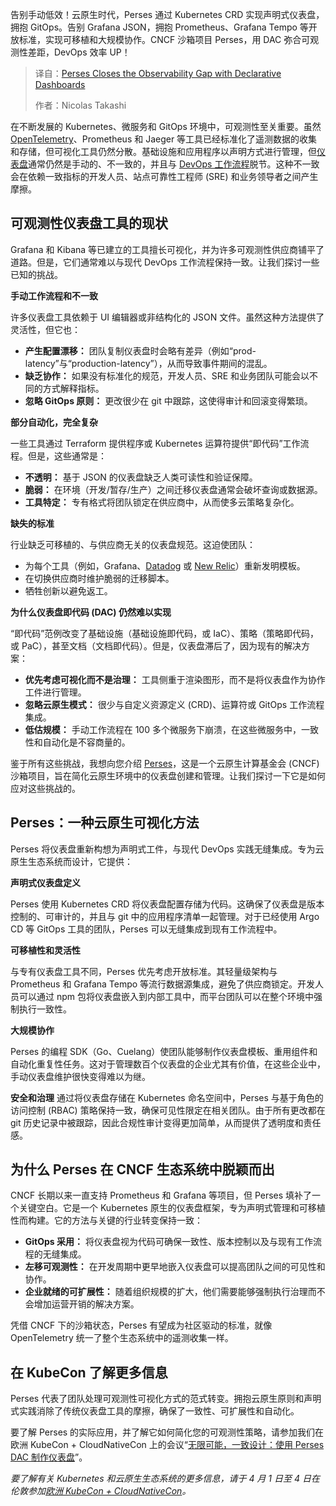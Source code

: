 
<!--
title: Perses通过声明式仪表盘弥合可观测性差距
cover: https://cdn.thenewstack.io/media/2025/03/4e879205-perses.png
summary: 告别手动低效！云原生时代，Perses 通过 Kubernetes CRD 实现声明式仪表盘，拥抱 GitOps。告别 Grafana JSON，拥抱 Prometheus、Grafana Tempo 等开放标准，实现可移植和大规模协作。CNCF 沙箱项目 Perses，用 DAC 弥合可观测性差距，DevOps 效率 UP！
-->

告别手动低效！云原生时代，Perses 通过 Kubernetes CRD 实现声明式仪表盘，拥抱 GitOps。告别 Grafana JSON，拥抱 Prometheus、Grafana Tempo 等开放标准，实现可移植和大规模协作。CNCF 沙箱项目 Perses，用 DAC 弥合可观测性差距，DevOps 效率 UP！

> 译自：[Perses Closes the Observability Gap with Declarative Dashboards](https://thenewstack.io/perses-closes-the-observability-gap-with-declarative-dashboards/)
> 
> 作者：Nicolas Takashi

在不断发展的 Kubernetes、微服务和 GitOps 环境中，可观测性至关重要。虽然 [OpenTelemetry](https://thenewstack.io/what-is-opentelemetry-the-ultimate-guide/)、Prometheus 和 Jaeger 等工具已经标准化了遥测数据的收集和存储，但可视化工具仍然分散。基础设施和应用程序以声明方式进行管理，但[仪表盘](https://thenewstack.io/kubernetes/kubernetes-dashboards/)通常仍然是手动的、不一致的，并且与 [DevOps 工作流程](https://thenewstack.io/devops/)脱节。这种不一致会在依赖一致指标的开发人员、站点可靠性工程师 (SRE) 和业务领导者之间产生摩擦。

## 可观测性仪表盘工具的现状

Grafana 和 Kibana 等已建立的工具擅长可视化，并为许多可观测性供应商铺平了道路。但是，它们通常难以与现代 DevOps 工作流程保持一致。让我们探讨一些已知的挑战。

**手动工作流程和不一致**

许多仪表盘工具依赖于 UI 编辑器或非结构化的 JSON 文件。虽然这种方法提供了灵活性，但它也：

*   **产生配置漂移：** 团队复制仪表盘时会略有差异（例如“prod-latency”与“production-latency”），从而导致事件期间的混乱。
*   **缺乏协作：** 如果没有标准化的规范，开发人员、SRE 和业务团队可能会以不同的方式解释指标。
*   **忽略 GitOps 原则：** 更改很少在 git 中跟踪，这使得审计和回滚变得繁琐。

**部分自动化，完全复杂**

一些工具通过 Terraform 提供程序或 Kubernetes 运算符提供“即代码”工作流程。但是，这些通常是：

*   **不透明：** 基于 JSON 的仪表盘缺乏人类可读性和验证保障。
*   **脆弱：** 在环境（开发/暂存/生产）之间迁移仪表盘通常会破坏查询或数据源。
*   **工具特定：** 专有格式将团队锁定在供应商中，从而使多云策略复杂化。

**缺失的标准**

行业缺乏可移植的、与供应商无关的仪表盘规范。这迫使团队：

*   为每个工具（例如，Grafana、[Datadog](https://www.datadoghq.com/?utm_content=inline+mention) 或 [New Relic](http://newrelic.com/?utm_content=inline+mention)）重新发明模板。
*   在切换供应商时维护脆弱的迁移脚本。
*   牺牲创新以避免返工。

**为什么仪表盘即代码 (DAC) 仍然难以实现**

“即代码”范例改变了基础设施（基础设施即代码，或 IaC）、策略（策略即代码，或 PaC），甚至文档（文档即代码）。但是，仪表盘滞后了，因为现有的解决方案：

*   **优先考虑可视化而不是治理：** 工具侧重于渲染图形，而不是将仪表盘作为协作工件进行管理。
*   **忽略云原生模式：** 很少与自定义资源定义 (CRD)、运算符或 GitOps 工作流程集成。
*   **低估规模：** 手动工作流程在 100 多个微服务下崩溃，在这些微服务中，一致性和自动化是不容商量的。

鉴于所有这些挑战，我想向您介绍 [Perses](https://perses.dev/)，这是一个云原生计算基金会 (CNCF) 沙箱项目，旨在简化云原生环境中的仪表盘创建和管理。让我们探讨一下它是如何应对这些挑战的。

## Perses：一种云原生可视化方法

Perses 将仪表盘重新构想为声明式工件，与现代 DevOps 实践无缝集成。专为云原生生态系统而设计，它提供：

**声明式仪表盘定义**

Perses 使用 Kubernetes CRD 将仪表盘配置存储为代码。这确保了仪表盘是版本控制的、可审计的，并且与 git 中的应用程序清单一起管理。对于已经使用 Argo CD 等 GitOps 工具的团队，Perses 可以无缝集成到现有工作流程中。

**可移植性和灵活性**

与专有仪表盘工具不同，Perses 优先考虑开放标准。其轻量级架构与 Prometheus 和 Grafana Tempo 等流行数据源集成，避免了供应商锁定。开发人员可以通过 npm 包将仪表盘嵌入到内部工具中，而平台团队可以在整个环境中强制执行一致性。

**大规模协作**

Perses 的编程 SDK（Go、Cuelang）使团队能够制作仪表盘模板、重用组件和自动化重复性任务。这对于管理数百个仪表盘的企业尤其有价值，在这些企业中，手动仪表盘维护很快变得难以为继。

**安全和治理**
通过将仪表盘存储在 Kubernetes 命名空间中，Perses 与基于角色的访问控制 (RBAC) 策略保持一致，确保可见性限定在相关团队。由于所有更改都在 git 历史记录中被跟踪，因此合规性审计变得更加简单，从而提供了透明度和责任感。

## 为什么 Perses 在 CNCF 生态系统中脱颖而出

CNCF 长期以来一直支持 Prometheus 和 Grafana 等项目，但 Perses 填补了一个关键空白。它是一个 Kubernetes 原生的仪表盘框架，专为声明式管理和可移植性而构建。它的方法与关键的行业转变保持一致：

- **GitOps 采用：** 将仪表盘视为代码可确保一致性、版本控制以及与现有工作流程的无缝集成。
- **左移可观测性：** 在开发周期中更早地嵌入仪表盘可以提高团队之间的可见性和协作。
- **企业就绪的可扩展性：** 随着组织规模的扩大，他们需要能够强制执行治理而不会增加运营开销的解决方案。

凭借 CNCF 下的沙箱状态，Perses 有望成为社区驱动的标准，就像 OpenTelemetry 统一了整个生态系统中的遥测收集一样。

## 在 KubeCon 了解更多信息

Perses 代表了团队处理可观测性可视化方式的范式转变。拥抱云原生原则和声明式实践消除了传统仪表盘工具的摩擦，确保了一致性、可扩展性和自动化。

要了解 Perses 的实际应用，并了解它如何简化您的可观测性策略，请参加我们在欧洲 KubeCon + CloudNativeCon 上的会议“[无限可能，一致设计：使用 Perses DAC 制作仪表盘](https://kccnceu2025.sched.com/event/1txHy/limitless-possibilities-consistent-design-crafting-dashboards-with-perses-dac-nicolas-takashi-coralogix-antoine-thebaud-amadeus?iframe=no&w=100%25&sidebar=yes&bg=no)”。

*要了解有关 Kubernetes 和云原生生态系统的更多信息，请于 4 月 1 日至 4 日在伦敦参加[欧洲 KubeCon + CloudNativeCon](https://events.linuxfoundation.org/kubecon-cloudnativecon-europe/)。*